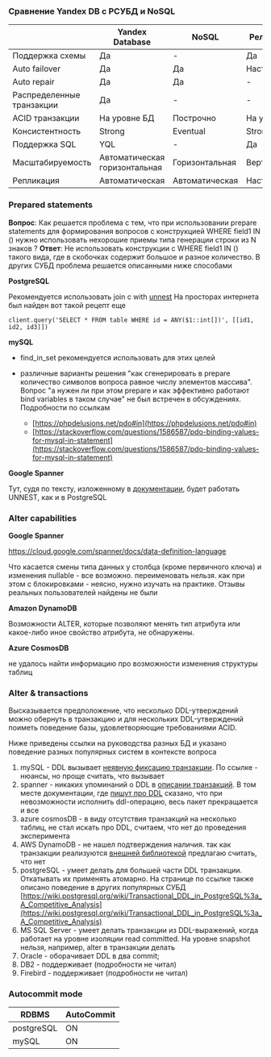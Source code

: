 ### Сравнение Yandex DB с РСУБД и NoSQL

&nbsp; | Yandex Database | NoSQL | Реляционные
--|---|---|--
Поддержка схемы  | Да  | -  | Да
Auto failover  | Да  | Да  | Настраиваемая
Auto repair  |  Да | Да  | -
Распределенные транзакции  | Да  | -  | -
ACID транзакции  | На уровне БД  | Построчно  | На уровне БД
Консистентность  | Strong  |  Eventual | Strong
Поддержка SQL  | YQL  | -  | Да
Масштабируемость  | Автоматическая горизонтальная  | Горизонтальная  | Вертикальная
Репликация | Автоматическая  | Автоматическая  | Настраиваемая  |

### Prepared statements


**Вопрос**: Как решается проблема с тем, что при использовании prepare statements для формирования вопросов с конструкцией WHERE field1 IN () нужно использовать нехорошие приемы типа генерации строки из N знаков ?
**Ответ**: Не использовать конструкции с WHERE field1 IN () такого вида, где в скобочках содержит большое и разное количество. В других СУБД проблема решается описанными ниже способами

**PostgreSQL**

Рекомендуется использовать join с with [unnest](https://stackoverflow.com/questions/16054925/using-unnest-with-a-join)
На просторах интернета был найден вот такой рецепт еще
```
client.query('SELECT * FROM table WHERE id = ANY($1::int[])', [[id1, id2, id3]])
```

**mySQL**

* find_in_set рекомендуется использовать для этих целей
* различные варианты решения "как сгенерировать в prepare количество символов вопроса равное числу элементов массива". Вопрос "а нужен ли при этом prepare и как эффективно работают bind variables в таком случае" не был встречен в обсуждениях. Подробности по ссылкам

  * [https://phpdelusions.net/pdo#in](https://phpdelusions.net/pdo#in)
  * [https://stackoverflow.com/questions/1586587/pdo-binding-values-for-mysql-in-statement](https://stackoverflow.com/questions/1586587/pdo-binding-values-for-mysql-in-statement)

**Google Spanner**

Тут, судя по тексту, изложенному в [документации](https://cloud.google.com/spanner/docs/arrays), будет работать UNNEST, как и в PostgreSQL

### Alter capabilities

**Google Spanner**

https://cloud.google.com/spanner/docs/data-definition-language

Что касается смены типа данных у столбца (кроме первичного ключа) и изменения nullable - все возможно. переименовать нельзя.
как при этом с блокировками - неясно, нужно изучать на практике. Отзывы реальных пользователей найдены не были

**Amazon DynamoDB**

Возможности ALTER, которые позволяют менять тип атрибута или какое-либо иное свойство атрибута, не обнаружены.

**Azure CosmosDB**

не удалось найти информацию про возможности изменения структуры таблиц

### Alter & transactions

Высказывается предположение, что несколько DDL-утверждений можно обернуть в транзакцию и для нескольких DDL-утверждений поиметь поведение базы, удовлетворяющие требованиями ACID.

Ниже приведены ссылки на руководства разных БД и указано поведение разных популярных систем в контексте вопроса

1. mySQL - DDL вызывает [неявную фиксацию транзакции](https://dev.mysql.com/doc/refman/5.7/en/implicit-commit.html). По ссылке - нюансы, но проще считать, что вызывает
2. spanner - никаких упоминаний о DDL в [описании транзакций](https://cloud.google.com/spanner/docs/reference/rpc/google.spanner.v1#google.spanner.v1.TransactionOptions). В том месте документации, где [пишут про DDL](https://cloud.google.com/spanner/docs/reference/rpc/google.spanner.admin.database.v1#google.spanner.admin.database.v1.DatabaseAdmin.UpdateDatabaseDdl) сказано, что при невозможности исполнить ddl-операцию, весь пакет прекращается и все
3. azure cosmosDB - в виду отсутствия транзакций на несколько таблиц, не стал искать про DDL, считаем, что нет до проведения эксперимента
4. AWS DynamoDB - не нашел подтверждения наличия. так как транзакции реализуются [внешней библиотекой](https://github.com/awslabs/dynamodb-transactions) предлагаю считать, что нет
5. postgreSQL - умеет делать для большей части DDL транзакции. Откатывать их применять атомарно. На странице по ссылке также описано поведение в других популярных СУБД [https://wiki.postgresql.org/wiki/Transactional_DDL_in_PostgreSQL%3a_A_Competitive_Analysis](https://wiki.postgresql.org/wiki/Transactional_DDL_in_PostgreSQL%3a_A_Competitive_Analysis)
6. MS SQL Server - умеет делать транзакции из DDL-выражений, когда работает на уровне изоляции read committed. На уровне snapshot нельзя, например,  alter в транзакции делать
4. Oracle - оборачивает DDL в два commit;
5. DB2 - поддерживает (подробности не читал)
6. Firebird - поддерживает (подробности не читал)

### Autocommit mode

 **RDBMS** | **AutoCommit**
--- | ---
postgreSQL | ON
mySQL| ON

